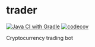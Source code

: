 # trader
[![Java CI with Gradle](https://github.com/ken-tunc/trader/actions/workflows/build-gradle.yml/badge.svg)](https://github.com/ken-tunc/trader/actions/workflows/build-gradle.yml)
[![codecov](https://codecov.io/gh/ken-tunc/trader/branch/main/graph/badge.svg?token=2TSR7ZYK62)](https://codecov.io/gh/ken-tunc/trader)

Cryptocurrency trading bot
